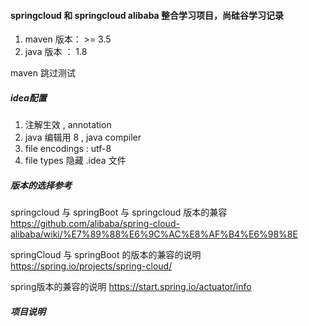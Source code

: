  #### springcloud 和 springcloud alibaba 整合学习项目，尚硅谷学习记录

1. maven 版本： >= 3.5
2. java 版本 ： 1.8

maven 跳过测试 

 ##### idea配置

1. 注解生效  , annotation 
2. java 编辑用 8 , java compiler
3. file encodings : utf-8
4. file types 隐藏 .idea 文件

##### 版本的选择参考

springcloud 与 springBoot 与 springcloud 版本的兼容
https://github.com/alibaba/spring-cloud-alibaba/wiki/%E7%89%88%E6%9C%AC%E8%AF%B4%E6%98%8E

springCloud 与 springBoot 的版本的兼容的说明
https://spring.io/projects/spring-cloud/

spring版本的兼容的说明
https://start.spring.io/actuator/info

##### 项目说明

